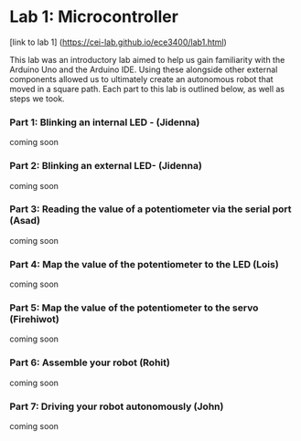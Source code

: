 # Lab 1: Microcontroller
[link to lab 1] (https://cei-lab.github.io/ece3400/lab1.html)


This lab was an introductory lab aimed to help us gain familiarity with the Arduino Uno and the Arduino IDE. Using these alongside other external components allowed us to ultimately create an autonomous robot that moved in a square path. Each part to this lab is outlined below, as well as steps we took.


### Part 1: Blinking an internal LED - (Jidenna)
coming soon


### Part 2: Blinking an external LED- (Jidenna)
coming soon


### Part 3: Reading the value of a potentiometer via the serial port (Asad)
coming soon


### Part 4: Map the value of the potentiometer to the LED (Lois)
coming soon


### Part 5: Map the value of the potentiometer to the servo (Firehiwot)
coming soon


### Part 6: Assemble your robot (Rohit)
coming soon


### Part 7: Driving your robot autonomously (John)
coming soon
